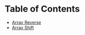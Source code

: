 # Table of Contents

- [Array Reverse](ArrayReverse/readme.md)
- [Array Shift](ArrayShift/readme.md) 

